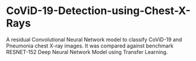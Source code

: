 # CoViD-19-Detection-using-Chest-X-Rays
A residual Convolutional Neural Network model to classify CoViD-19 and Pneumonia chest X-ray images.
It was compared against benchmark RESNET-152 Deep Neural Network Model using Transfer Learning.
